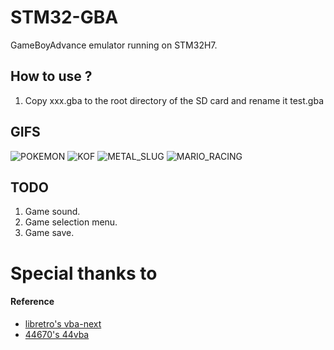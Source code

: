 # STM32-GBA
GameBoyAdvance emulator running on STM32H7.

## How to use ?
1. Copy xxx.gba to the root directory of the SD card and rename it test.gba 
 
## GIFS
![POKEMON](Doc/pokemon.GIF)
![KOF](Doc/kof.GIF)
![METAL_SLUG](Doc/metal_slug.GIF)
![MARIO_RACING](Doc/mario_racing.GIF)


## TODO
1. Game sound.
2. Game selection menu.
3. Game save.

# Special thanks to

#### Reference
- [libretro's vba-next](https://github.com/libretro/vba-next)  
- [44670's 44vba](https://github.com/44670/44vba)
